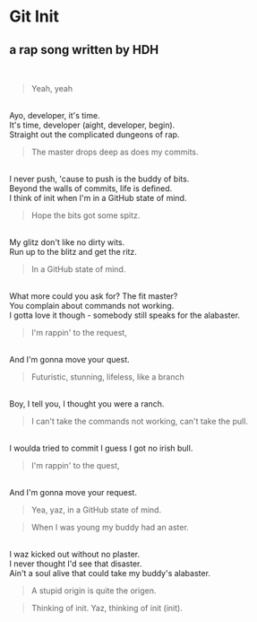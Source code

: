 # Git Init #
## a rap song written by HDH ###
<br>

>Yeah, yeah
<br>
Ayo, developer, it's time.
<br>
It's time, developer (aight, developer, begin).
<br>
Straight out the complicated dungeons of rap.

>The master drops deep as does my commits.
<br>
I never push, 'cause to push is the buddy of bits.
<br>
Beyond the walls of commits, life is defined.
<br>
I think of init when I'm in a GitHub state of mind.

>Hope the bits got some spitz.
<br>
My glitz don't like no dirty wits.
<br>
Run up to the blitz and get the ritz.

>In a GitHub state of mind.
<br>
What more could you ask for? The fit master?
<br>
You complain about commands not working.
<br>
I gotta love it though - somebody still speaks for the alabaster.

>I'm rappin' to the request,
<br>
And I'm gonna move your quest.

>Futuristic, stunning, lifeless, like a branch
<br>
Boy, I tell you, I thought you were a ranch.

>I can't take the commands not working, can't take the pull.
<br>
I woulda tried to commit I guess I got no irish bull.

>I'm rappin' to the quest,
<br>
And I'm gonna move your request.

>Yea, yaz, in a GitHub state of mind.

>When I was young my buddy had an aster.
<br>
I waz kicked out without no plaster.
<br>
I never thought I'd see that disaster.
<br>
Ain't a soul alive that could take my buddy's alabaster.

>A stupid origin is quite the origen.

>Thinking of init. Yaz, thinking of init (init).